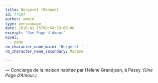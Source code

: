 ```yaml
---
title: Bergeret (Madame)
id: 77107
author: admin
type: personnage
date: 2010-02-15T08:50:59+00:00
excerpt: "Une Page d'Amour"
novel:
  - page
rm_character_name_main: 'Bergeret '
rm_character_name_secondary: Madame

---
```

— Concierge de la maison habitée par Hélène Grandjean, à Passy. _(Une Page d&rsquo;Amour.)_